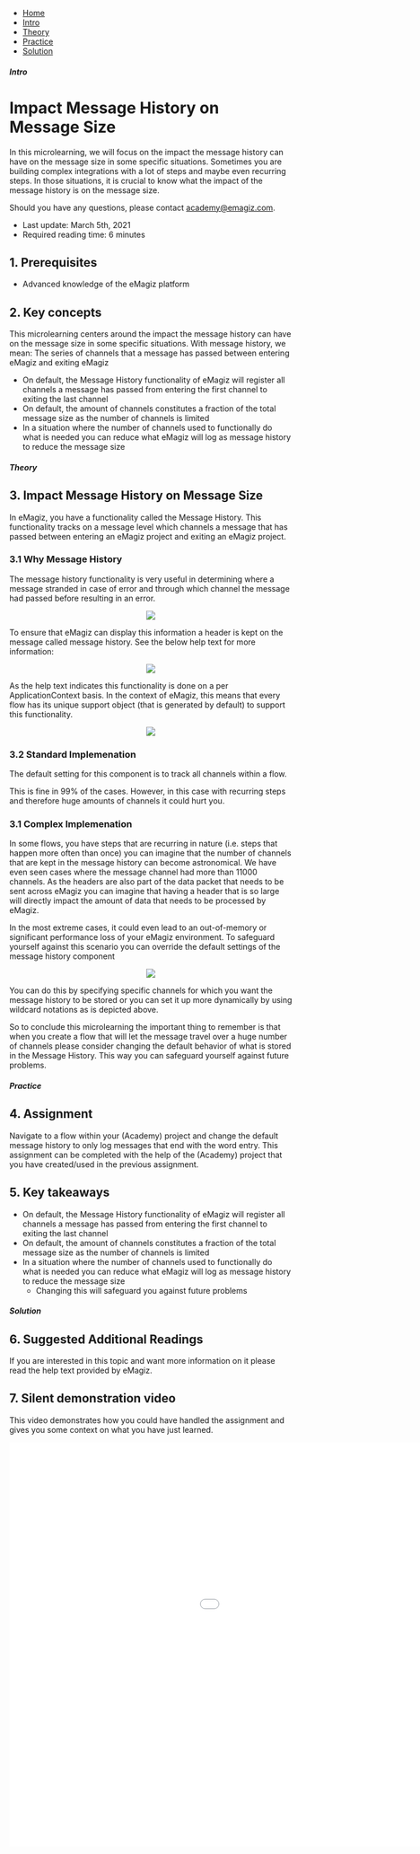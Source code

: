 <div class="ez-academy">
	<div class="ez-academy__body">
		<main class="micro-learning">
		<ul class="doc-nav">
			<li class="doc-nav__item"><a href="../../docs/microlearning/expert-solution-architecture-index" class="doc-nav__link">Home</a></li>
			<li class="doc-nav__item"><a href="#intro" class="doc-nav__link">Intro</a></li>
			<li class="doc-nav__item"><a href="#theory" class="doc-nav__link">Theory</a></li>
			<li class="doc-nav__item"><a href="#practice" class="doc-nav__link">Practice</a></li>
			<li class="doc-nav__item"><a href="#solution" class="doc-nav__link">Solution</a></li>
		</ul>

<div class="doc">

##### Intro

# Impact Message History on Message Size

In this microlearning, we will focus on the impact the message history can have on the message size in some specific situations.
Sometimes you are building complex integrations with a lot of steps and maybe even recurring steps. 
In those situations, it is crucial to know what the impact of the message history is on the message size.

Should you have any questions, please contact academy@emagiz.com.

- Last update: March 5th, 2021
- Required reading time: 6 minutes

## 1. Prerequisites
- Advanced knowledge of the eMagiz platform

## 2. Key concepts
This microlearning centers around the impact the message history can have on the message size in some specific situations.
With message history, we mean: The series of channels that a message has passed between entering eMagiz and exiting eMagiz

- On default, the Message History functionality of eMagiz will register all channels a message has passed from entering the first channel to exiting the last channel
- On default, the amount of channels constitutes a fraction of the total message size as the number of channels is limited
- In a situation where the number of channels used to functionally do what is needed you can reduce what eMagiz will log as message history to reduce the message size

##### Theory

## 3. Impact Message History on Message Size

In eMagiz, you have a functionality called the Message History. 
This functionality tracks on a message level which channels a message that has passed between entering an eMagiz project and exiting an eMagiz project.

### 3.1 Why Message History
The message history functionality is very useful in determining where a message stranded in case of error and through which channel the message had passed before resulting in an error.

<p align="center"><img src="../../img/microlearning/expert-solution-architecture-impact-message-history-on-message-size--message-history-error-message.png"></p>

To ensure that eMagiz can display this information a header is kept on the message called message history. See the below help text for more information:

<p align="center"><img src="../../img/microlearning/expert-solution-architecture-impact-message-history-on-message-size--message-history-explanation.png"></p>

As the help text indicates this functionality is done on a per ApplicationContext basis. 
In the context of eMagiz, this means that every flow has its unique support object (that is generated by default) to support this functionality.

<p align="center"><img src="../../img/microlearning/expert-solution-architecture-impact-message-history-on-message-size--message-history-support-object.png"></p>

### 3.2 Standard Implemenation

The default setting for this component is to track all channels within a flow. 

This is fine in 99% of the cases. However, in this case with recurring steps and therefore huge amounts of channels it could hurt you.

### 3.1 Complex Implemenation

In some flows, you have steps that are recurring in nature (i.e. steps that happen more often than once) you can imagine that the number of channels that are kept in the message history can become astronomical.
We have even seen cases where the message channel had more than 11000 channels. 
As the headers are also part of the data packet that needs to be sent across eMagiz you can imagine that having a header that is so large will directly impact the amount of data that needs to be processed by eMagiz.

In the most extreme cases, it could even lead to an out-of-memory or significant performance loss of your eMagiz environment. 
To safeguard yourself against this scenario you can override the default settings of the message history component

<p align="center"><img src="../../img/microlearning/expert-solution-architecture-impact-message-history-on-message-size--message-history-override-explanation.png"></p>

You can do this by specifying specific channels for which you want the message history to be stored or you can set it up more dynamically by using wildcard notations as is depicted above.

So to conclude this microlearning the important thing to remember is that when you create a flow that will let the message travel over a huge number of channels please consider changing the default behavior of what is stored in the Message History.
This way you can safeguard yourself against future problems.

##### Practice

## 4. Assignment

Navigate to a flow within your (Academy) project and change the default message history to only log messages that end with the word entry.
This assignment can be completed with the help of the (Academy) project that you have created/used in the previous assignment.

## 5. Key takeaways

- On default, the Message History functionality of eMagiz will register all channels a message has passed from entering the first channel to exiting the last channel
- On default, the amount of channels constitutes a fraction of the total message size as the number of channels is limited
- In a situation where the number of channels used to functionally do what is needed you can reduce what eMagiz will log as message history to reduce the message size
	- Changing this will safeguard you against future problems

##### Solution

## 6. Suggested Additional Readings

If you are interested in this topic and want more information on it please read the help text provided by eMagiz.

## 7. Silent demonstration video

This video demonstrates how you could have handled the assignment and gives you some context on what you have just learned.

<iframe width="1280" height="720" src="../../vid/microlearning/expert-solution-architecture-impact-message-history-on-message-size.mp4" frameborder="0" allow="accelerometer; autoplay; clipboard-write; encrypted-media; gyroscope; picture-in-picture" allowfullscreen></iframe>

</div>
</main>
</div>
</div>